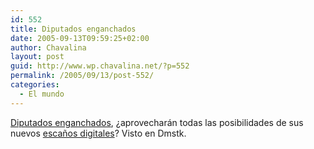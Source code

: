 ```yaml
---
id: 552
title: Diputados enganchados
date: 2005-09-13T09:59:25+02:00
author: Chavalina
layout: post
guid: http://www.wp.chavalina.net/?p=552
permalink: /2005/09/13/post-552/
categories:
  - El mundo
---
```

<a href="http://www.elmundo.es/documentos/2005/09/espana/congreso/test.html" target="_blank">Diputados enganchados</a>, ¿aprovecharán todas las posibilidades de sus nuevos <a href="http://www.elmundo.es/documentos/2005/09/espana/congreso/" target="_blank">escaños digitales</a>? Visto en Dmstk.